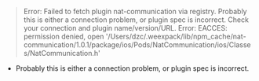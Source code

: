 >Error: Failed to fetch plugin nat-communication via registry.
Probably this is either a connection problem, or plugin spec is incorrect.
Check your connection and plugin name/version/URL.
Error: EACCES: permission denied, open '/Users/dzc/.weexpack/lib/npm_cache/nat-communication/1.0.1/package/ios/Pods/NatCommunication/ios/Classes/NatCommunication.h'
* Probably this is either a connection problem, or plugin spec is incorrect.
